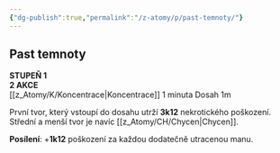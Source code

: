 ```yaml
---
{"dg-publish":true,"permalink":"/z-atomy/p/past-temnoty/"}
---
```


## Past temnoty
**STUPEŇ 1**  
**2 AKCE**  
[[z_Atomy/K/Koncentrace\|Koncentrace]] 1 minuta
Dosah 1m

První tvor, který vstoupí do dosahu utrží **3k12** nekrotického poškození. Střední a menší tvor je navíc [[z_Atomy/CH/Chycen\|Chycen]].

**Posílení**: +**1k12** poškození za každou dodatečně utracenou manu.